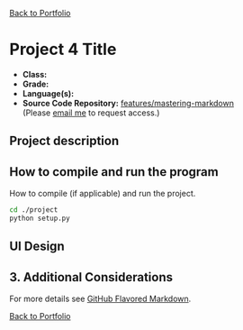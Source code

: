 [Back to Portfolio](./)

Project 4 Title
===============

-   **Class:** 
-   **Grade:** 
-   **Language(s):** 
-   **Source Code Repository:** [features/mastering-markdown](https://guides.github.com/features/mastering-markdown/)  
    (Please [email me](mailto:jeengelhardt@csustudent.net?subject=GitHub%20Access) to request access.)

## Project description


## How to compile and run the program

How to compile (if applicable) and run the project.

```bash
cd ./project
python setup.py
```


## UI Design





## 3. Additional Considerations



For more details see [GitHub Flavored Markdown](https://guides.github.com/features/mastering-markdown/).

[Back to Portfolio](./)
